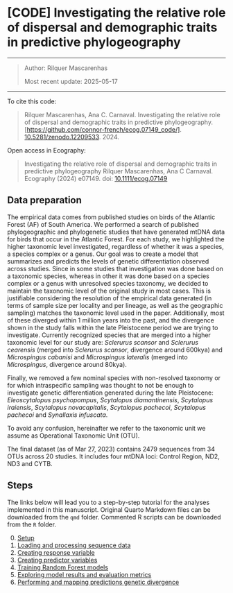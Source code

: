 # [CODE] Investigating the relative role of dispersal and demographic traits in predictive phylogeography

------------------------------------------------------------------------

> Author: Rilquer Mascarenhas
>
> Most recent update: 2025-05-17

------------------------------------------------------------------------

To cite this code:

> Rilquer Mascarenhas, Ana C. Carnaval. Investigating the relative role of dispersal and demographic traits in predictive phylogeography. [https://github.com/connor-french/ecog.07149_code/]. [10.5281/zenodo.12209533](https://doi.org/10.5281/zenodo.12209533). 2024.

Open access in Ecography:

> Investigating the relative role of dispersal and demographic traits in predictive phylogeography
> Rilquer Mascarenhas, Ana C Carnaval. Ecography (2024) e07149. doi: [10.1111/ecog.07149](https://doi.org/10.1111/ecog.07149)



## Data preparation

The empirical data comes from published studies on birds of the Atlantic Forest (AF) of South America. We performed a search of published phylogeographic and phylogenetic studies that have generated mtDNA data for birds that occur in the Atlantic Forest. For each study, we highlighted the higher taxonomic level investigated, regardless of whether it was a species, a species complex or a genus. Our goal was to create a model that summarizes and predicts the levels of genetic differentiation observed across studies. Since in some studies that investigation was done based on a taxonomic species, whereas in other it was done based on a species complex or a genus with unresolved species taxonomy, we decided to maintain the taxonomic level of the original study in most cases. This is justifiable considering the resolution of the empirical data generated (in terms of sample size per locality and per lineage, as well as the geographic sampling) matches the taxonomic level used in the paper. Additionally, most of these diverged within 1 million years into the past, and the divergence shown in the study falls within the late Pleistocene period we are trying to investigate. Currently recognized species that are merged into a higher taxonomic level for our study are: *Sclerurus scansor* and *Sclerurus cearensis* (merged into *Sclerurus scansor*, divergence around 600kya) and *Microspingus cabanisi* and *Microspingus lateralis* (merged into *Microspingus*, divergence around 80kya).

Finally, we removed a few nominal species with non-resolved taxonomy or for which intraspecific sampling was thought to not be enough to investigate genetic differentiation generated during the late Pleistocene: *Eleoscytalopus psychopompus*, *Scytalopus diamantinensis*, *Scytalopus iraiensis*, *Scytalopus novacapitalis*, *Scytalopus pachecoi*, *Scytalopus pachecoi* and *Synallaxis infuscata*.

To avoid any confusion, hereinafter we refer to the taxonomic unit we assume as Operational Taxonomic Unit (OTU).

The final dataset (as of Mar 27, 2023) contains 2479 sequences from 34 OTUs across 20 studies. It includes four mtDNA loci: Control Region, ND2, ND3 and CYTB.

## Steps

The links below will lead you to a step-by-step tutorial for the analyses implemented in this manuscript. Original Quarto Markdown files can be downloaded from the `qmd` folder. Commented R scripts can be downloaded from the `R` folder.

0.  [Setup](./qmd/0_setup.qmd)
1.  [Loading and processing sequence data](./qmd/1_loading.qmd)
2.  [Creating response variable](./qmd/2_response.qmd)
3.  [Creating predictor variables](./qmd/3_predictors.qmd)
4.  [Training Random Forest models](./qmd/4_training.qmd)
5.  [Exploring model results and evaluation metrics](./qmd/5_results.qmd)
6.  [Performing and mapping predictions genetic divergence](./qmd/6_predictions.qmd)
